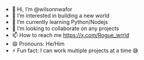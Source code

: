 - 👋 Hi, I’m @wilsonnwafor
- 👀 I’m interested in building a new world
- 🌱 I’m currently learning Python/Nodejs
- 💞️ I’m looking to collaborate on any projects
- 📫 How to reach me https://x.com/Rogue_wrrld
- 😄 Pronouns: He/Him
- ⚡ Fun fact: I can work multiple projects at a time 😅

<!---
wilsonnwafor/wilsonnwafor is a ✨ special ✨ repository because its `README.md` (this file) appears on your GitHub profile.
You can click the Preview link to take a look at your changes.
--->
